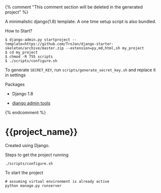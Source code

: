 {% comment "This comment section will be deleted in the generated project" %}

A minimalistic django(1.8) template. A one time setup script is also bundled.

How to Start?

```
$ django-admin.py startproject --template=https://github.com/TroJan/django-starter-skeleton/archive/master.zip --extension=py,md,html,sh my_project
$ cd my_project
$ chmod -R 755 scripts
$ ./scripts/configure.sh
```

To generate `SECRET_KEY`, run `scripts/generate_secret_key.sh` and replace it in settings

Packages

* Django 1.8

* [django admin tools](https://github.com/django-admin-tools/django-admin-tools)


{% endcomment %}

# {{project_name}}

Created using Django.

Steps to get the project running

```
./scripts/configure.sh
```

To start the project

```
# assuming virtual environment is already active
python manage.py runserver
```
